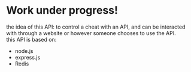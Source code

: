 # Work under progress!
the idea of this API: to control a cheat with an API, and can be interacted with through a website or however someone chooses to use the API. </br>
this API is based on: </br>
* node.js
* express.js
* Redis </br>
